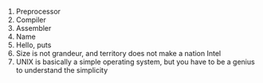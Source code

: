1. Preprocessor
2. Compiler
3. Assembler
4. Name
5. Hello, puts
6. Size is not grandeur, and territory does not make a nation
Intel
7. UNIX is basically a simple operating system, but you have to be a genius to understand the simplicity
